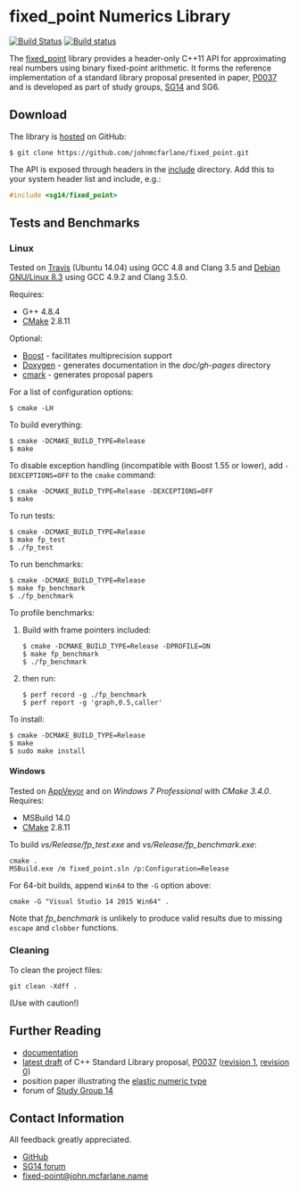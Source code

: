 # fixed_point Numerics Library

[![Build Status](https://travis-ci.org/johnmcfarlane/fixed_point.svg?branch=develop)](https://travis-ci.org/johnmcfarlane/fixed_point)
[![Build status](https://ci.appveyor.com/api/projects/status/p60lpkq9u90h83fi/branch/develop?svg=true)](https://ci.appveyor.com/project/johnmcfarlane/fixed-point/branch/develop)

The [fixed_point](https://github.com/johnmcfarlane/fixed_point) library provides 
a header-only C++11 API for approximating real numbers using binary fixed-point arithmetic.
It forms the reference implementation of a standard library proposal presented in paper, [P0037](doc/p0037.md)
and is developed as part of study groups, [SG14](https://groups.google.com/a/isocpp.org/forum/#!forum/sg14) and SG6.

## Download

The library is [hosted](https://github.com/johnmcfarlane/fixed_point) on GitHub:

```shell
$ git clone https://github.com/johnmcfarlane/fixed_point.git
```

The API is exposed through headers in the [include](./include/) directory.
Add this to your system header list and include, e.g.:

```c++
#include <sg14/fixed_point>
```

## Tests and Benchmarks

### Linux

Tested on [Travis](https://travis-ci.org/johnmcfarlane/fixed_point) (Ubuntu 14.04) using GCC 4.8 and Clang 3.5
and [Debian GNU/Linux 8.3](https://www.debian.org/releases/stable/) using GCC 4.9.2 and Clang 3.5.0. 

Requires:

- G++ 4.8.4
- [CMake](https://cmake.org/download/) 2.8.11

Optional:

- [Boost](http://www.boost.org/) - facilitates multiprecision support
- [Doxygen](http://www.doxygen.org/) - generates documentation in the *doc/gh-pages* directory
- [cmark](https://github.com/jgm/cmark) - generates proposal papers

For a list of configuration options:

```shell
$ cmake -LH
```

To build everything:

```shell
$ cmake -DCMAKE_BUILD_TYPE=Release
$ make
```

To disable exception handling (incompatible with Boost 1.55 or lower), add `-DEXCEPTIONS=OFF` to the `cmake` command:

```shell
$ cmake -DCMAKE_BUILD_TYPE=Release -DEXCEPTIONS=OFF
$ make
```

To run tests:

```shell
$ cmake -DCMAKE_BUILD_TYPE=Release
$ make fp_test
$ ./fp_test
```

To run benchmarks:

```shell
$ cmake -DCMAKE_BUILD_TYPE=Release
$ make fp_benchmark
$ ./fp_benchmark
```

To profile benchmarks:

1. Build with frame pointers included:

   ```shell
   $ cmake -DCMAKE_BUILD_TYPE=Release -DPROFILE=ON
   $ make fp_benchmark
   $ ./fp_benchmark
   ```

2. then run:

   ```shell
   $ perf record -g ./fp_benchmark
   $ perf report -g 'graph,0.5,caller'
   ```

To install:

```shell
$ cmake -DCMAKE_BUILD_TYPE=Release
$ make
$ sudo make install
```

#### Windows

Tested on [AppVeyor](https://ci.appveyor.com/project/johnmcfarlane/fixed-point/branch/master)
and on *Windows 7 Professional* with *CMake 3.4.0*. Requires:

- MSBuild 14.0
- [CMake](https://cmake.org/download/) 2.8.11

To build *vs/Release/fp_test.exe* and *vs/Release/fp_benchmark.exe*:

    cmake .
    MSBuild.exe /m fixed_point.sln /p:Configuration=Release

For 64-bit builds, append `Win64` to the `-G` option above:

    cmake -G "Visual Studio 14 2015 Win64" .

Note that *fp_benchmark* is unlikely to produce valid results due to missing `escape` and `clobber` functions.

### Cleaning

To clean the project files:

    git clean -Xdff .

(Use with caution!)

## Further Reading

- [documentation](http://johnmcfarlane.github.io/fixed_point/)
- [latest draft](doc/p0037.md) of C++ Standard Library proposal, [P0037](doc/p0037.md) 
  ([revision 1](http://www.open-std.org/jtc1/sc22/wg21/docs/papers/2016/p0037r1.html), 
  [revision 0](http://www.open-std.org/jtc1/sc22/wg21/docs/papers/2015/p0037r0.html))
- position paper illustrating the [elastic numeric type](doc/elastic.md)  
- forum of [Study Group 14](https://groups.google.com/a/isocpp.org/forum/#!forum/sg14)

## Contact Information

All feedback greatly appreciated.

- [GitHub](https://github.com/johnmcfarlane)
- [SG14 forum](https://groups.google.com/a/isocpp.org/forum/#!forum/sg14)
- [fixed-point@john.mcfarlane.name](mailto:fixed-point@john.mcfarlane.name)
